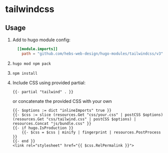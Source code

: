 # tailwindcss

## Usage

1. Add to hugo module config:
   ```toml
     [[module.imports]]
       path = "github.com/hebs-web-design/hugo-modules/tailwindcss/v3"
   ```
2. ```hugo mod npm pack```
3. ```npm install```
4. Include CSS using provided partial:
    ```hugo
    {{- partial "tailwind" . }}
    ```
    
    or concatenate the provided CSS with your own

    ```hugo
    {{- $options := dict "inlineImports" true }}
    {{- $css := slice (resources.Get "css/your.css" | postCSS $options) (resources.Get "css/tailwind.css" | postCSS $options) | resources.Concat "js/bundle.css" }}
    {{- if hugo.IsProduction }}
        {{- $css = $css | minify | fingerprint | resources.PostProcess }}
    {{- end }}
    <link rel="stylesheet" href="{{ $css.RelPermalink }}">
    ```
